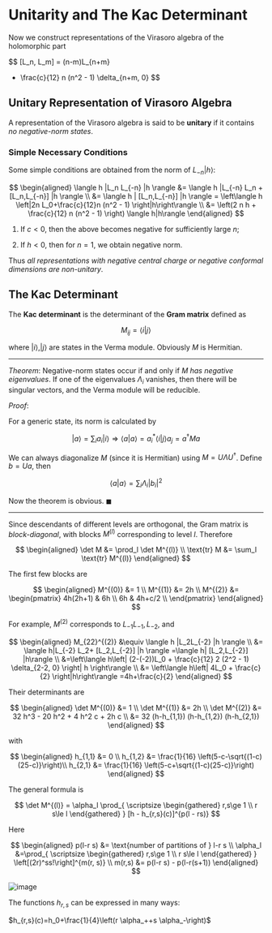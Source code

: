 # Unitarity and The Kac Determinant

Now we construct representations of the Virasoro algebra of the holomorphic part

$$
[L_n, L_m]
= (n-m)L_{n+m}
+ \frac{c}{12} n (n^2 - 1) \delta_{n+m, 0}
$$

## Unitary Representation of Virasoro Algebra

A representation of the Virasoro algebra is said to be **unitary** if it contains *no negative-norm states*.

### Simple Necessary Conditions

Some simple conditions are obtained from the norm of $L_{-n}| h\rangle$:

$$
\begin{aligned}
    \langle h |L_n L_{-n} |h \rangle 
    &= \langle h |L_{-n} L_n + [L_n,L_{-n}] |h \rangle 
    \\
    &= \langle h | [L_n,L_{-n}] |h \rangle 
    = \left\langle h \left|2n L_0+\frac{c}{12}n (n^2 - 1) \right|h\right\rangle
    \\
    &= \left(2 n h + \frac{c}{12} n (n^2 - 1) \right)
    \langle h|h\rangle
\end{aligned}
$$

1. If $c<0$, then the above becomes negative for sufficiently large $n$;

2. If $h<0$, then for $n=1$, we obtain negative norm.

Thus *all representations with negative central charge or negative conformal dimensions are non-unitary*.

## The Kac Determinant

The **Kac determinant** is the determinant of the **Gram matrix** defined as

$$
M_{i j}=\langle i|j\rangle
$$

where $| i\rangle , | j\rangle$ are states in the Verma module.
Obviously $M$ is Hermitian.

----

*Theorem*: Negative-norm states occur if and only if $M$ *has negative eigenvalues*. If one of the eigenvalues $\Lambda_i$ vanishes, then there will be singular vectors, and the Verma module will be reducible.

*Proof*:

For a generic state, its norm is calculated by

$$
| a\rangle =\sum_i a_i| i\rangle 
\Rightarrow 
\langle a|a\rangle 
= a_i^*\langle i|j\rangle a_j
= a^{\dagger }M a
$$

We can always diagonalize $M$ (since it is Hermitian) using
$M=U \Lambda  U^{\dagger }$. Define $b=U a$, then

$$
\langle a|a\rangle =\sum_i  \Lambda_i\left| b_i\right| {}^2
$$

Now the theorem is obvious. $\blacksquare$

----

Since descendants of different levels are orthogonal, the Gram matrix is *block-diagonal*, with blocks $M^{(l)}$ corresponding to level $l$. Therefore

$$
\begin{aligned}
    \det M &= \prod_l  \det  M^{(l)}
    \\
    \text{tr} M &= \sum_l  \text{tr} M^{(l)}
\end{aligned}
$$

The first few blocks are

$$
\begin{aligned}
    M^{(0)} &= 1
    \\
    M^{(1)} &= 2h
    \\
    M^{(2)} &= 
    \begin{pmatrix}
        4h(2h+1) & 6h \\
        6h & 4h+c/2 \\
    \end{pmatrix}
\end{aligned}
$$

For example, $M^{(2)}$ corresponds to $L_{-1}L_{-1}, L_{-2}$, and

$$
\begin{aligned}
    M_{22}^{(2)} 
    &\equiv \langle h |L_2L_{-2} |h \rangle 
    \\
    &= \langle h|L_{-2} L_2+ [L_2,L_{-2}] |h \rangle
    =\langle h| [L_2,L_{-2}] |h\rangle 
    \\
    &=\left\langle h\left|
        (2-(-2))L_0
        + \frac{c}{12} 2 (2^2 - 1) \delta_{2-2, 0}
    \right| h \right\rangle 
    \\
    &= \left\langle h\left| 4L_0 + \frac{c}{2} \right|h\right\rangle 
    =4h+\frac{c}{2}
\end{aligned}
$$

Their determinants are

$$
\begin{aligned}
    \det M^{(0)} &= 1
    \\
    \det M^{(1)} &= 2h
    \\
    \det M^{(2)} 
    &= 32 h^3 - 20 h^2 + 4 h^2 c + 2h c \\
    &= 32 (h-h_{1,1}) (h-h_{1,2}) (h-h_{2,1})
\end{aligned}
$$

with

$$
\begin{aligned}
    h_{1,1} &= 0
    \\
    h_{1,2} &= \frac{1}{16} \left(5-c-\sqrt{(1-c)(25-c)}\right)\\
    h_{2,1} &= \frac{1}{16} \left(5-c+\sqrt{(1-c)(25-c)}\right)
\end{aligned}
$$

The general formula is

$$
\det M^{(l)} 
= \alpha_l \prod_{
    \scriptsize
    \begin{gathered}
        r,s\ge 1 \\
        r s\le l
    \end{gathered}
} 
[h - h_{r,s}(c)]^{p(l - rs)}
$$

Here

$$
\begin{aligned}
    p(l-r s) &= \text{number of partitions of } l-r s
    \\
    \alpha_l &=\prod_{
        \scriptsize
        \begin{gathered}
            r,s\ge 1 \\
            r s\le l
        \end{gathered}
    } \left[(2r)^ss!\right]^{m(r, s)}
    \\
    m(r,s) &= p(l-r s) - p(l-r(s+1))
\end{aligned}
$$

![image](Fig-7_1.png)

The functions $h_{r,s}$ can be expressed in many ways:

$h_{r,s}(c)=h_0+\frac{1}{4}\left(r \alpha_++s \alpha_-\right)$
